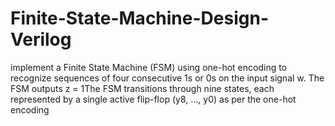 # Finite-State-Machine-Design-Verilog
implement a Finite State Machine (FSM) using one-hot encoding to recognize sequences of four consecutive 1s or 0s on the input signal w. The FSM outputs z = 1The FSM transitions through nine states, each represented by a single active flip-flop (y8, ..., y0) as per the one-hot encoding

